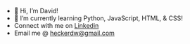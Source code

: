 - 👋 Hi, I’m David!
- 🌱 I’m currently learning Python, JavaScript, HTML, & CSS!
- Connect with me on [Linkedin](https://www.linkedin.com/in/david-hecker/)
- Email me @ heckerdw@gmail.com


<!---
heckerdavid/heckerdavid is a ✨ special ✨ repository because its `README.md` (this file) appears on your GitHub profile.
You can click the Preview link to take a look at your changes.
--->
